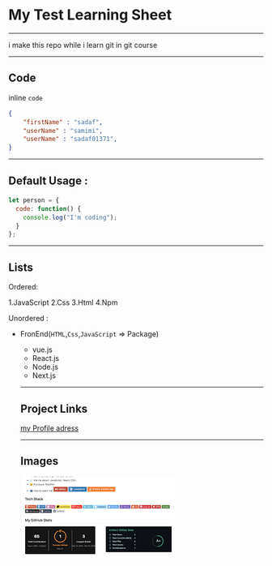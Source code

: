 # My Test Learning Sheet
___
<!-- ## My Test Learning Sheet
### My Test Learning Sheet
#### My Test Learning Sheet
##### My Test Learning Sheet
###### My Test Learning Sheet -->
<p>i make this repo while i learn git in git course</p>

___

## Code 

inline  `code`

```json
{
    "firstName" : "sadaf",
    "userName" : "samimi",
    "userName" : "sadaf01371",
}

```
___

## Default Usage :
```javascript
let person = {
  code: function() {
    console.log("I'm coding");
  }
};
```

___

## Lists

Ordered:

1.JavaScript
2.Css
3.Html
4.Npm

Unordered :

- FronEnd(`HTML`,`Css`,`JavaScript` =>  Package)
    - vue.js
    - React.js
    - Node.js
    - Next.js

    ___

    ## Project Links

    [my Profile adress](https://github.com/Yasaman471)

    ___

    ## Images

    ![Image](img/images.png)
